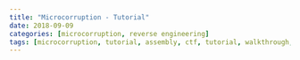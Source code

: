```yaml
---
title: "Microcorruption - Tutorial"
date: 2018-09-09
categories: [microcorruption, reverse engineering]
tags: [microcorruption, tutorial, assembly, ctf, tutorial, walkthrough, debug, buffer overflow]
---
```

